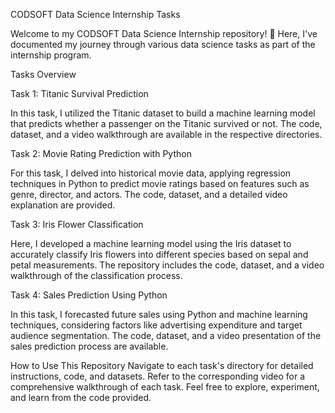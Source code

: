 CODSOFT Data Science Internship Tasks

Welcome to my CODSOFT Data Science Internship repository! 🚀 Here, I've documented my journey through various data science tasks as part of the internship program.

Tasks Overview

Task 1: Titanic Survival Prediction

In this task, I utilized the Titanic dataset to build a machine learning model that predicts whether a passenger on the Titanic survived or not. The code, dataset, and a video walkthrough are available in the respective directories.

Task 2: Movie Rating Prediction with Python

For this task, I delved into historical movie data, applying regression techniques in Python to predict movie ratings based on features such as genre, director, and actors. The code, dataset, and a detailed video explanation are provided.

Task 3: Iris Flower Classification

Here, I developed a machine learning model using the Iris dataset to accurately classify Iris flowers into different species based on sepal and petal measurements. The repository includes the code, dataset, and a video walkthrough of the classification process.

Task 4: Sales Prediction Using Python

In this task, I forecasted future sales using Python and machine learning techniques, considering factors like advertising expenditure and target audience segmentation. The code, dataset, and a video presentation of the sales prediction process are available.

How to Use This Repository
Navigate to each task's directory for detailed instructions, code, and datasets.
Refer to the corresponding video for a comprehensive walkthrough of each task.
Feel free to explore, experiment, and learn from the code provided.
